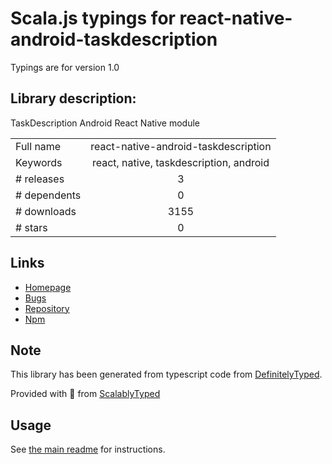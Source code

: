 
# Scala.js typings for react-native-android-taskdescription

Typings are for version 1.0

## Library description:
TaskDescription Android React Native module

|                    |                 |
| ------------------ | :-------------: |
| Full name          | react-native-android-taskdescription |
| Keywords           | react, native, taskdescription, android |
| # releases         | 3 |
| # dependents       | 0 |
| # downloads        | 3155 |
| # stars            | 0 |

## Links
- [Homepage](https://github.com/jwarby/react-native-android-taskdescription#readme)
- [Bugs](https://github.com/jwarby/react-native-android-taskdescription/issues)
- [Repository](https://github.com/jwarby/react-native-android-taskdescription)
- [Npm](https://www.npmjs.com/package/react-native-android-taskdescription)
    


## Note
This library has been generated from typescript code from [DefinitelyTyped](https://definitelytyped.org).

Provided with :purple_heart: from [ScalablyTyped](https://github.com/oyvindberg/ScalablyTyped)

## Usage
See [the main readme](../../readme.md) for instructions.


